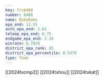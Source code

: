 ```yaml
---
key: frc6488
number: 6488
name: RoboRams
epa_end: 12.55
auto_epa_end: 3.61
teleop_epa_end: 6.75
endgame_epa_end: 2.19
winrate: 0.3929
district_epa_rank: 85
district_epa_percentile: 0.5479
type: Team
---
```

[[2024txcmp2]]
[[2024txhou]]
[[2024txkat]]

